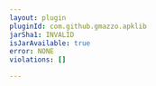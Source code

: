 ```yaml
---
layout: plugin
pluginId: com.github.gmazzo.apklib
jarSha1: INVALID
isJarAvailable: true
error: NONE
violations: []

---
```

